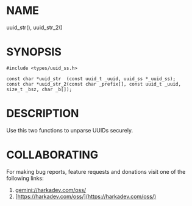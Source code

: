 # NAME

uuid_str(), uuid_str_2()

# SYNOPSIS

    #include <types/uuid_ss.h>
    
    const char *uuid_str  (const uuid_t _uuid, uuid_ss *_uuid_ss);
    const char *uuid_str_2(const char _prefix[], const uuid_t _uuid, size_t _bsz, char _b[]);

# DESCRIPTION

Use this two functions to unparse UUIDs securely.

# COLLABORATING

For making bug reports, feature requests and donations visit
one of the following links:

1. [gemini://harkadev.com/oss/](gemini://harkadev.com/oss/)
2. [https://harkadev.com/oss/](https://harkadev.com/oss/)
